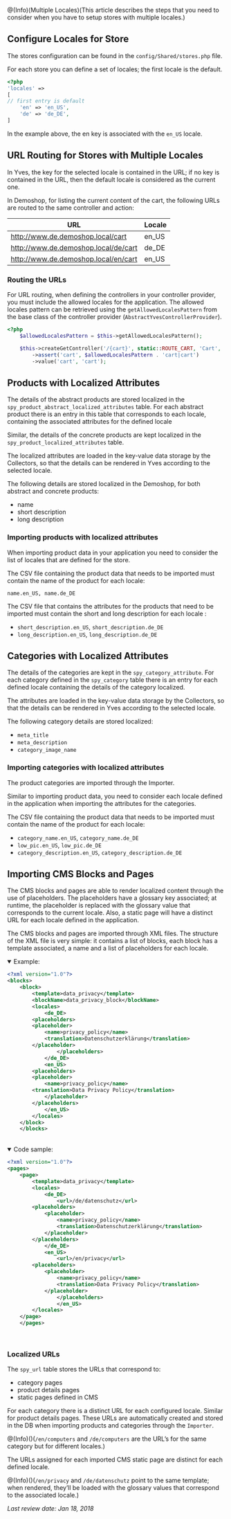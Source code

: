 @(Info)(Multiple Locales)(This article describes the steps that you need to consider when you have to setup stores with multiple locales.)

## Configure Locales for Store
		
The stores configuration can be found in the `config/Shared/stores.php` file. 

For each store you can define a set of locales; the first locale is the default.

```php
<?php
'locales' => 				
[
// first entry is default
	'en' => 'en_US',
	'de' => 'de_DE',
]
```

In the example above, the en key is associated with the `en_US` locale.

## URL Routing for Stores with Multiple Locales
		
In Yves, the key for the selected locale is contained in the URL; if no key is contained in the URL, then the default locale is considered as the current one.

In Demoshop, for listing the current content of the cart, the following URLs are routed to the same controller and action:

| URL	| Locale |
| --- | --- |
| http://www.de.demoshop.local/cart | en_US |
| http://www.de.demoshop.local/de/cart |  de_DE|
|http://www.de.demoshop.local/en/cart  |  en_US|

### Routing the URLs
		
For URL routing, when defining the controllers in your controller provider, you must include the allowed locales for the application. The allowed locales pattern can be retrieved using the `getAllowedLocalesPattern` from the base class of the controller provider (`AbstractYvesControllerProvider`).

```php
<?php
	$allowedLocalesPattern = $this->getAllowedLocalesPattern();

	$this->createGetController('/{cart}', static::ROUTE_CART, 'Cart', 'Cart')
		->assert('cart', $allowedLocalesPattern . 'cart|cart')
		->value('cart', 'cart');
```

## Products with Localized Attributes
		
The details of the abstract products are stored localized in the `spy_product_abstract_localized_attributes` table. For each abstract product there is an entry in this table that corresponds to each locale, containing the associated attributes for the defined locale
		
Similar, the details of the concrete products are kept localized in the `spy_product_localized_attributes` table.

The localized attributes are loaded in the key-value data storage by the Collectors, so that the details can be rendered in Yves according to the selected locale.

The following details are stored localized in the Demoshop, for both abstract and concrete products:

* name
* short description
* long description

### Importing products with localized attributes
When importing product data in your application you need to consider the list of locales that are defined for the store.

The CSV file containing the product data that needs to be imported must contain the name of the product for each locale:

`name.en_US, name.de_DE`
			
The CSV file that contains the attributes for the products that need to be imported must contain the short and long description for each locale :
		
* `short_description.en_US`, `short_description.de_DE`
* `long_description.en_US`, `long_description.de_DE`

## Categories with Localized Attributes
		
The details of the categories are kept in the `spy_category_attribute`. For each category defined in the `spy_category` table there is an entry for each defined locale containing the details of the category localized.
		
The attributes are loaded in the key-value data storage by the Collectors, so that the details can be rendered in Yves according to the selected locale.

The following category details are stored localized:

* `meta_title`
* `meta_description`
* `category_image_name`

### Importing categories with localized attributes
		
The product categories are imported through the Importer.

Similar to importing product data, you need to consider each locale defined in the application when importing the attributes for the categories.

The CSV file containing the product data that needs to be imported must contain the name of the product for each locale:

* `category_name.en_US`, `category_name.de_DE`
* `low_pic.en_US`, `low_pic.de_DE`
* `category_description.en_US`, `category_description.de_DE`

## Importing CMS Blocks and Pages
		
The CMS blocks and pages are able to render localized content through the use of placeholders. The placeholders have a glossary key associated; at runtime, the placeholder is replaced with the glossary value that corresponds to the current locale. Also, a static page will have a distinct URL for each locale defined in the application.

The CMS blocks and pages are imported through XML files. The structure of the XML file is very simple: it contains a list of blocks, each block has a template associated, a name and a list of placeholders for each locale.

<details open>
<summary>Example:</summary>
    
```xml
<?xml version="1.0"?>
<blocks>
	<block>
        <template>data_privacy</template>
		<blockName>data_privacy_block</blockName>
		<locales>
			<de_DE>
		<placeholders>
		<placeholder>
            <name>privacy_policy</name>
            <translation>Datenschutzerklärung</translation>
		</placeholder>
                </placeholders>
			</de_DE>
			<en_US>
		<placeholders>
		<placeholder>
            <name>privacy_policy</name>
		<translation>Data Privacy Policy</translation>
            </placeholder>
		</placeholders>
			</en_US>
        </locales>
	</block>
    </blocks>
```

</br>
</details>

<details open>
<summary>Code sample:</summary>
    
```xml
<?xml version="1.0"?>
<pages>
	<page>
        <template>data_privacy</template>
		<locales>
			<de_DE>
                <url>/de/datenschutz</url>
		<placeholders>
			<placeholder>
                <name>privacy_policy</name>
                <translation>Datenschutzerklärung</translation>
            </placeholder>
		</placeholders>
            </de_DE>
			<en_US>
                <url>/en/privacy</url>
		<placeholders>
			<placeholder>
                <name>privacy_policy</name>
                <translation>Data Privacy Policy</translation>
			</placeholder>
                </placeholders>
				</en_US>
        </locales>
	</page>
    </pages>
```
   
</br>
</details>

### Localized URLs
The `spy_url` table stores the URLs that correspond to:

* category pages
* product details pages
* static pages defined in CMS
			
For each category there is a distinct URL for each configured locale. Similar for product details pages. These URLs are automatically created and stored in the DB when importing products and categories through the `Importer`.

@(Info)()(`/en/computers` and `/de/computers` are the URL’s for the same category but for different locales.)

The URLs assigned for each imported CMS static page are distinct for each defined locale.

@(Info)()(`/en/privacy` and `/de/datenschutz` point to the same template; when rendered, they’ll be loaded with the glossary values that correspond to the associated locale.)

_Last review date: Jan 18, 2018_

<!--by Anastasija Datsun-->
